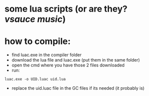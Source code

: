 # some lua scripts (or are they? *vsauce music*)
# how to compile:
- find luac.exe in the compiler folder
- download the lua file and luac.exe (put them in the same folder)
- open the cmd where you have those 2 files downloaded
- run:
```
luac.exe -o UID.luac uid.lua
```
- replace the uid.luac file in the GC files if its needed (it probably is)
